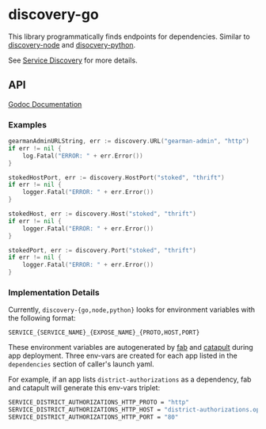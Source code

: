 # discovery-go

This library programmatically finds endpoints for dependencies. Similar to [discovery-node](https://github.com/Clever/discovery-node) and [disocvery-python](https://github.com/Clever/discovery-python).

See [Service Discovery](https://github.com/Clever/infra-docs/blob/master/deploy/service_discovery.md) for more details.

## API

[Godoc Documentation](http://godoc.org/github.com/Clever/discovery-go)

### Examples

```go
gearmanAdminURLString, err := discovery.URL("gearman-admin", "http")
if err != nil {
    log.Fatal("ERROR: " + err.Error())
}

stokedHostPort, err := discovery.HostPort("stoked", "thrift")
if err != nil {
    logger.Fatal("ERROR: " + err.Error())
}

stokedHost, err := discovery.Host("stoked", "thrift")
if err != nil {
    logger.Fatal("ERROR: " + err.Error())
}

stokedPort, err := discovery.Port("stoked", "thrift")
if err != nil {
    logger.Fatal("ERROR: " + err.Error())
}
```

### Implementation Details

Currently, `discovery-{go,node,python}` looks for environment variables with the following format:

```
SERVICE_{SERVICE_NAME}_{EXPOSE_NAME}_{PROTO,HOST,PORT}
```

These environment variables are autogenerated by [fab](http://github.com/Clever/fabulaws) and [catapult](http://github.com/Clever/catapult) during app deployment.  Three env-vars are created for each app listed in the `dependencies` section of caller's launch yaml.

For example, if an app lists `district-authorizations` as a dependency, fab and catapult will generate this env-vars triplet:

```bash
SERVICE_DISTRICT_AUTHORIZATIONS_HTTP_PROTO = "http"
SERVICE_DISTRICT_AUTHORIZATIONS_HTTP_HOST = "district-authorizations.ops.clever.com"
SERVICE_DISTRICT_AUTHORIZATIONS_HTTP_PORT = "80"
```

